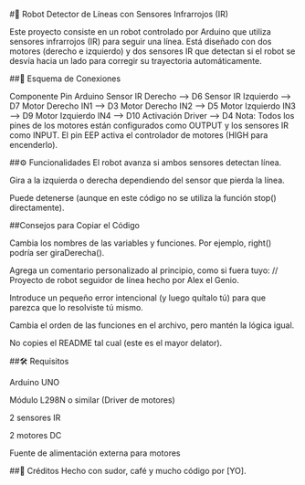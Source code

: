 #🚗 Robot Detector de Líneas con Sensores Infrarrojos (IR)

Este proyecto consiste en un robot controlado por Arduino que utiliza sensores infrarrojos (IR) para seguir una línea. Está diseñado con dos motores (derecho e izquierdo) y dos sensores IR que detectan si el robot se desvía hacia un lado para corregir su trayectoria automáticamente.

##🔌 Esquema de Conexiones

Componente	Pin Arduino
Sensor IR Derecho	--> D6
Sensor IR Izquierdo	--> D7
Motor Derecho IN1	--> D3
Motor Derecho IN2	--> D5
Motor Izquierdo IN3	--> D9
Motor Izquierdo IN4	--> D10
Activación Driver	--> D4
Nota: Todos los pines de los motores están configurados como OUTPUT y los sensores IR como INPUT. El pin EEP activa el controlador de motores (HIGH para encenderlo).

##⚙️ Funcionalidades
El robot avanza si ambos sensores detectan línea.

Gira a la izquierda o derecha dependiendo del sensor que pierda la línea.

Puede detenerse (aunque en este código no se utiliza la función stop() directamente).

##Consejos para Copiar el Código

Cambia los nombres de las variables y funciones. Por ejemplo, right() podría ser giraDerecha().

Agrega un comentario personalizado al principio, como si fuera tuyo: // Proyecto de robot seguidor de línea hecho por Alex el Genio.

Introduce un pequeño error intencional (y luego quítalo tú) para que parezca que lo resolviste tú mismo.

Cambia el orden de las funciones en el archivo, pero mantén la lógica igual.

No copies el README tal cual (este es el mayor delator).

##🛠️ Requisitos

Arduino UNO

Módulo L298N o similar (Driver de motores)

2 sensores IR

2 motores DC

Fuente de alimentación externa para motores

##🧠 Créditos
Hecho con sudor, café y mucho código por [YO].
